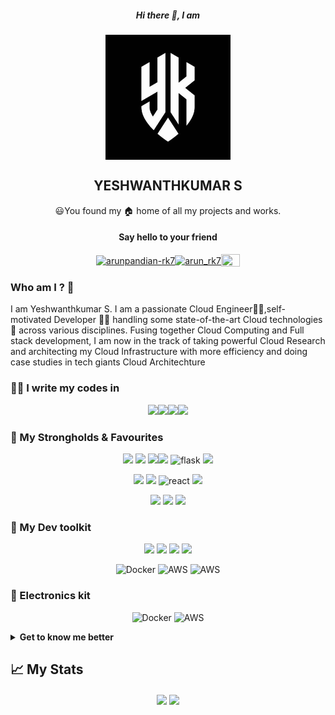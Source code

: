 <h5 align="center"> Hi there 👋, I am</h5>
<p align="center">
<a href="https://yeshwanth354.netlify.app/"><img align="center" width="200px" height="200px" src="https://raw.githubusercontent.com/yeshwanthkumar2003/yeshwanthkumar2003/main/yk%20logo.jpg"/></a>
</p>
<h2 align="center"> YESHWANTHKUMAR S </h2>
<p align="center">
😃You found my 🏠 home of all my projects and works.
</p>

<h4 align="center">Say hello to your friend</h3>
<p align="center">
<a href="https://www.linkedin.com/in/yeshwanthkumar-sundar-3a1b311bb/" target="blank"><img align="center" src="https://cdn.jsdelivr.net/npm/simple-icons@3.0.1/icons/linkedin.svg" alt="arunpandian-rk7" height="20" width="30" /></a><a href="https://instagram.com/mr.eager_beaver" target="blank"><img align="center" src="https://cdn.jsdelivr.net/npm/simple-icons@3.0.1/icons/instagram.svg" alt="arun_rk7" height="20" width="30" /></a><a href="https://www.youtube.com/channel/UCx1A3ZtV83pwFXSRAfNvqhQ" target="blank"><img align="center" src="https://cdn.jsdelivr.net/npm/simple-icons@3.0.1/icons/youtube.svg" alt="" height="20" width="30" /></a>
</p>

### Who am I ? 🤔

I am Yeshwanthkumar S. I am a passionate Cloud Engineer👨‍💻,self-motivated Developer 👨‍🔬 handling some state-of-the-art Cloud technologies🌟 across various disciplines. Fusing together Cloud Computing and Full stack development, I am now in the track of taking powerful Cloud Research and architecting my Cloud Infrastructure with more efficiency and doing case studies in tech giants Cloud Architechture

### 👨‍💻 I write my codes in
<!-- Thanks to Alexandre, check out his repo for badges https://github.com/alexandresanlim/Badges4-README.md-Profile -->
<p align="center">
<img src="https://img.shields.io/badge/python%20-%2314354C.svg?&style=for-the-badge&logo=python&logoColor=gold"/><img src="https://img.shields.io/badge/javascript-%23F7DF1E.svg?&style=for-the-badge&logo=javascript&logoColor=black&labelColor=%2300000"/><img src="https://img.shields.io/badge/html5%20-%23E34F26.svg?&style=for-the-badge&logo=html5&logoColor=white"/><img src="https://img.shields.io/badge/css3%20-%231572B6.svg?&style=for-the-badge&logo=css3&logoColor=white"/>

### 💪 My Strongholds & Favourites
<p align="center">
<img src="https://img.shields.io/badge/AWS-%23FF9900.svg?style=for-the-badge&logo=amazon-aws&logoColor=white" /> <img src="https://img.shields.io/badge/azure-%230072C6.svg?style=for-the-badge&logo=microsoftazure&logoColor=white"/> <img src="https://img.shields.io/badge/GoogleCloud-%234285F4.svg?style=for-the-badge&logo=google-cloud&logoColor=white"/><img src="https://img.shields.io/badge/terraform-%235835CC.svg?style=for-the-badge&logo=terraform&logoColor=white"/> <img alt="flask" src="https://img.shields.io/badge/numpy-%23013243.svg?style=for-the-badge&logo=numpy&logoColor=white"/> <img src="https://img.shields.io/badge/pandas-%23150458.svg?style=for-the-badge&logo=pandas&logoColor=white"/>  
</p>

<p align="center">
<img src="https://img.shields.io/badge/MongoDB-%234ea94b.svg?style=for-the-badge&logo=mongodb&logoColor=white"/> <img src="https://img.shields.io/badge/express.js-%23404d59.svg?style=for-the-badge&logo=express&logoColor=%2361DAFB"/>
<img alt="react" src ="https://img.shields.io/badge/react%20-%2320232a.svg?&style=for-the-badge&logo=react&logoColor=%2361DAFB"/> <img src="https://img.shields.io/badge/node.js%20-%2343853D.svg?&style=for-the-badge&logo=node.js&logoColor=white"/>
</p>

<p align="center">
<img src="https://img.shields.io/badge/redux-%23593d88.svg?style=for-the-badge&logo=redux&logoColor=white"/> <img src="https://img.shields.io/badge/flask-%23000.svg?style=for-the-badge&logo=flask&logoColor=white"/> <img src="https://img.shields.io/badge/MaterialUI-blue?&style=for-the-badge&logo=material-ui"/> 
</p>

### 🔨 My Dev toolkit
<p align="center">
<img src="https://img.shields.io/badge/git%20-%23F05032.svg?&style=for-the-badge&logo=git&logoColor=white"/>  <img src="https://img.shields.io/badge/github%20-%23181717.svg?&style=for-the-badge&logo=github&logoColor=white" />    <img src="https://img.shields.io/badge/Linux-black?&style=for-the-badge&logo=linux&logoColor=white"/> <img src="https://img.shields.io/badge/Postman-FF6C37?style=for-the-badge&logo=postman&logoColor=white"/>
</p>

<p align="center">
<img alt="Docker" src="https://img.shields.io/badge/docker-%230db7ed.svg?&style=for-the-badge&logo=docker&logoColor=white"/> <img alt="AWS" src="https://img.shields.io/badge/Firebase-039BE5?style=for-the-badge&logo=Firebase&logoColor=white"/> <img alt="AWS" src="https://img.shields.io/badge/netlify-%23000000.svg?style=for-the-badge&logo=netlify&logoColor=#00C7B7"/>
</p>

### 🔌 Electronics kit
<p align="center">
<img alt="Docker" src="https://img.shields.io/badge/nVIDIA-%2376B900.svg?style=for-the-badge&logo=nVIDIA&logoColor=white"/> <img alt="AWS" src="https://img.shields.io/badge/-Arduino-00979D?style=for-the-badge&logo=Arduino&logoColor=white"/> 
</p>

<details>
<summary> <strong> Get to know me better </strong> </summary>

## ❤ Things I love
- Everything Tech👩‍💻 and Science🔬. I am pretty much a geek Tech products and an hardcore enthusiast.
- Curious in Mern Stack development and creating realtime Apps are my hobbies.
- I get facinated by philoshopical ideas💡, talks and love to participate in debates.
- I love exploring the Intelligent cloud Solutions 🤖 and the math behind it.
- Got obsessed in Nvidia jetson 🔨 and creating signature projects by using this.

## 👷‍♂️ What I do ?
- Currently I am working in some cool 😎 new projects, yeah most probably it is an Cloud Coputing and Mern Stack related ones.
- As an Undergrad Research Assistant, I contributing and authoring bunch of cross discipline research projects.

## Misc.
- I am a Pianist 🎹🎶🎵
- Footballer⚽
- Fashion Enthuciasist😎

## Setup
<img src="https://img.shields.io/badge/Ubuntu-white?&style=flat&logo=ubuntu"/> <img src="https://img.shields.io/badge/vscode%20-%23007ACC.svg?&style=flat&logo=visual-studio-code&logoColor=white" /> <img alt="nVIDIA" src="https://img.shields.io/badge/nVIDIA-%2376B900.svg?&style=flat&logo=nVIDIA&logoColor=white"/>

</details>

## 📈 My Stats
<p align='center' >
<img align="center" src="https://github-readme-stats.vercel.app/api?username=yeshwanthkumar2003&theme=tokyonight&show_icons=true" width=420/>
<img align="center" src="https://github-readme-stats.vercel.app/api/top-langs/?username=yeshwanthkumar2003&theme=tokyonight&hide_progress=true"
<p/>
